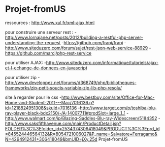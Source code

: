 Projet-fromUS
=============

ressources :
 http://www.xul.fr/xml-ajax.html
 
 pour construire une serveur rest :
    -http://www.lornajane.net/posts/2012/building-a-restful-php-server-understanding-the-request
    -https://github.com/frapi/frapi
    -http://www.siteduzero.com/forum/sujet/rest-json-web-service-88929
    -https://github.com/marcj/php-rest-service
  
 pour utiliser AJAX:
    -http://www.siteduzero.com/informatique/tutoriels/ajax-et-l-echange-de-donnees-en-javascript

 pour utiliser zip 
 	-http://www.developpez.net/forums/d368749/php/bibliotheques-frameworks/zip-petit-soucis-variable-zip-lib-php-resolu/

 site à regarder pour le css
 	-http://www.bestbuy.com/site/Office-for-Mac-Home-and-Student-2011---Mac/7016136.p?id=1218824951308&skuId=7016136
 	-http://www.target.com/p/toshiba-blu-ray-player-black-bdx2150/-/A-14007711#prodSlot=large_1_1
 	-http://www.walmart.com/ip/Blazing-Saddles-Blu-ray-Widescreen/5184352
 	-http://www.saksfifthavenue.com/main/ProductDetail.jsp?FOLDER%3C%3Efolder_id=2534374306418049&PRODUCT%3C%3Eprd_id=845524446564132&R=8054721006027&P_name=Salvatore+Ferragamo&N=4294912431+306418049&bmUID=jXy.25d
Projet-fromUS

